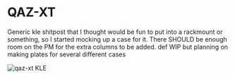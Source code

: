 # QAZ-XT

Generic kle shitpost that I thought would be fun to put into a rackmount or something, so I started mocking up a case for it. There SHOULD be enough room on the PM for the extra columns to be added. def WIP but planning on making plates for several different cases

![qaz-xt KLE](https://github.com/Ty-Fitz/QAZ-XT/assets/127678239/f2d757d1-2800-40e9-9e05-8997dd8ef1be)
